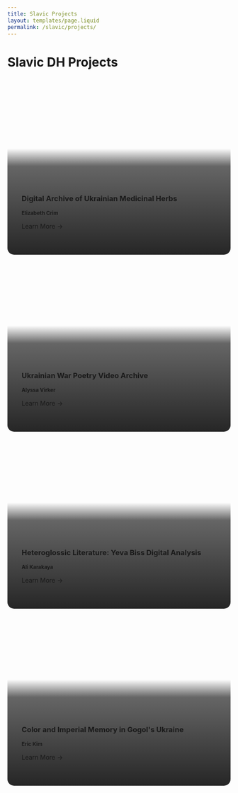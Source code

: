 ```yaml
---
title: Slavic Projects
layout: templates/page.liquid
permalink: /slavic/projects/
---
```


# Slavic DH Projects

<div class="row mt-4">
  <!-- Project 1 -->
  <div class="col-md-6 mb-4">
    <a href="/slavic/projects/ukrainian-medicinal-herbs/" class="text-decoration-none">
      <div class="card shadow-sm card-hover project-card" style="background-image: url('/slavic/post-images/herbs.jpg');">
        <div class="card-overlay">
          <div class="card-content">
            <h3 class="card-title h3 font-weight-bold text-white mb-2">Digital Archive of Ukrainian Medicinal Herbs</h3>
            <p class="text-white-50 mb-3"><small><strong>Elizabeth Crim</strong></small></p>
            <span class="btn btn-outline-light">Learn More →</span>
          </div>
        </div>
      </div>
    </a>
  </div>

  <!-- Project 2 -->
  <div class="col-md-6 mb-4">
    <a href="/slavic/projects/war-poetry-archive/" class="text-decoration-none">
      <div class="card shadow-sm card-hover project-card" style="background-image: url('/slavic/post-images/poetry.jpg');">
        <div class="card-overlay">
          <div class="card-content">
            <h3 class="card-title h3 font-weight-bold text-white mb-2">Ukrainian War Poetry Video Archive</h3>
            <p class="text-white-50 mb-3"><small><strong>Alyssa Virker</strong></small></p>
            <span class="btn btn-outline-light">Learn More →</span>
          </div>
        </div>
      </div>
    </a>
  </div>

  <!-- Project 3 -->
  <div class="col-md-6 mb-4">
    <a href="/slavic/projects/yeva-biss/" class="text-decoration-none">
      <div class="card shadow-sm card-hover project-card" style="background-image: url('/slavic/post-images/biss.jpg');">
        <div class="card-overlay">
          <div class="card-content">
            <h3 class="card-title h3 font-weight-bold text-white mb-2">Heteroglossic Literature: Yeva Biss Digital Analysis</h3>
            <p class="text-white-50 mb-3"><small><strong>Ali Karakaya</strong></small></p>
            <span class="btn btn-outline-light">Learn More →</span>
          </div>
        </div>
      </div>
    </a>
  </div>

  <!-- Project 4 -->
  <div class="col-md-6 mb-4">
    <a href="/slavic/projects/gogol-color/" class="text-decoration-none">
      <div class="card shadow-sm card-hover project-card" style="background-image: url('/slavic/post-images/gogol.jpg');">
        <div class="card-overlay">
          <div class="card-content">
            <h3 class="card-title h3 font-weight-bold text-white mb-2">Color and Imperial Memory in Gogol's Ukraine</h3>
            <p class="text-white-50 mb-3"><small><strong>Eric Kim</strong></small></p>
            <span class="btn btn-outline-light">Learn More →</span>
          </div>
        </div>
      </div>
    </a>
  </div>
</div>

<style>
.project-card {
  height: 400px;
  background-size: cover;
  background-position: center;
  position: relative;
  overflow: hidden;
  border-radius: 15px !important;
  border: none;
}

.card-overlay {
  position: absolute;
  top: 0;
  left: 0;
  right: 0;
  bottom: 0;
  background: linear-gradient(to bottom, 
    rgba(0,0,0,0) 0%, 
    rgba(0,0,0,0) 40%, 
    rgba(0,0,0,0.6) 50%,
    rgba(0,0,0,0.85) 100%);
  transition: background 0.3s ease;
  padding: 2rem 2rem 3.5rem 2rem;
  display: flex;
  flex-direction: column;
  justify-content: flex-end;
}

.project-card:hover .card-overlay {
  background: linear-gradient(to bottom, 
    rgba(0,0,0,0) 0%, 
    rgba(0,0,0,0) 40%,
    rgba(0,0,0,0.7) 50%,
    rgba(0,0,0,0.95) 100%);
}

.card-content {
  max-height: 50%;
}

.btn-outline-light {
  transition: all 0.3s ease;
}

.project-card:hover .btn-outline-light {
  background-color: white;
  color: #212529;
}

.card-hover {
  transition: transform 0.2s ease, box-shadow 0.2s ease;
}

.card-hover:hover {
  transform: translateY(-5px);
  box-shadow: 0 8px 25px rgba(0,0,0,0.4) !important;
}
</style>